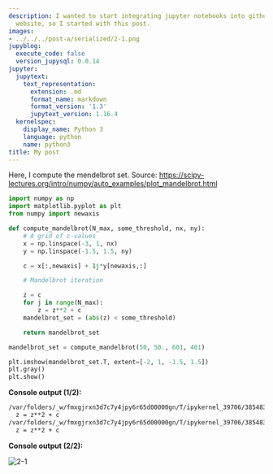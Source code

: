 ```yaml
---
description: I wanted to start integrating jupyter notebooks into github and this
  website, so I started with this post.
images:
- ../../../post-a/serialized/2-1.png
jupyblog:
  execute_code: false
  version_jupysql: 0.0.14
jupyter:
  jupytext:
    text_representation:
      extension: .md
      format_name: markdown
      format_version: '1.3'
      jupytext_version: 1.16.4
  kernelspec:
    display_name: Python 3
    language: python
    name: python3
title: My post
---
```


Here, I compute the mendelbrot set. Source: https://scipy-lectures.org/intro/numpy/auto_examples/plot_mandelbrot.html 

```python
import numpy as np
import matplotlib.pyplot as plt
from numpy import newaxis

def compute_mandelbrot(N_max, some_threshold, nx, ny):
    # A grid of c-values
    x = np.linspace(-3, 1, nx)
    y = np.linspace(-1.5, 1.5, ny)

    c = x[:,newaxis] + 1j*y[newaxis,:]

    # Mandelbrot iteration

    z = c
    for j in range(N_max):
        z = z**2 + c
    mandelbrot_set = (abs(z) < some_threshold)

    return mandelbrot_set

mandelbrot_set = compute_mandelbrot(50, 50., 601, 401)

plt.imshow(mandelbrot_set.T, extent=[-2, 1, -1.5, 1.5])
plt.gray()
plt.show()
```

<!-- #region -->


**Console output (1/2):**

```txt
/var/folders/_w/fmxgjrxn3d7c7y4jpy6r65d00000gn/T/ipykernel_39706/3854838847.py:16: RuntimeWarning: overflow encountered in square
  z = z**2 + c
/var/folders/_w/fmxgjrxn3d7c7y4jpy6r65d00000gn/T/ipykernel_39706/3854838847.py:16: RuntimeWarning: invalid value encountered in square
  z = z**2 + c
```

**Console output (2/2):**

![2-1](../../../post-a/serialized/2-1.png)
<!-- #endregion -->